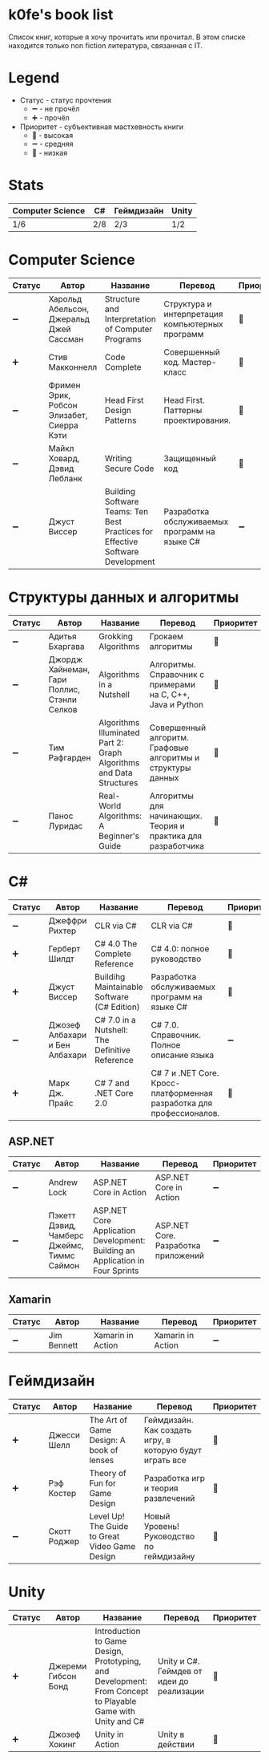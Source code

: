 # k0fe's book list
Список книг, которые я хочу прочитать или прочитал. В этом списке находится только non fiction литература, связанная с IT.

# Legend

- Статус - статус прочтения
   - :heavy_minus_sign: - не прочёл
   - :heavy_plus_sign: - прочёл
- Приоритет - субъективная мастхевность книги
  - :small_red_triangle: - высокая
  - :heavy_minus_sign: - средняя
  - :small_red_triangle_down: - низкая
  
# Stats

Computer Science | C# | Геймдизайн | Unity |
------------ | ------------ | ------------- | ------------- 
1/6 | 2/8 | 2/3 | 1/2

# Computer Science

Статус | Автор | Название | Перевод | Приоритет
------------ | ------------ | ------------- | ------------- | -------------
:heavy_minus_sign: | Харольд Абельсон, Джеральд Джей Сассман | Structure and Interpretation of Computer Programs | Структура и интерпретация компьютерных программ | :small_red_triangle:
:heavy_plus_sign: | Стив Макконнелл | Code Complete | Совершенный код. Мастер-класс | :small_red_triangle:
:heavy_minus_sign:  | Фримен Эрик, Робсон Элизабет, Сиерра Кэти  | Head First Design Patterns | Head First. Паттерны проектирования.  | :small_red_triangle:
:heavy_minus_sign: | Майкл Ховард, Дэвид Лебланк | Writing Secure Code | Защищенный код | :small_red_triangle_down:
:heavy_minus_sign: | Джуст Виссер | Building Software Teams: Ten Best Practices for Effective Software Development | Разработка обслуживаемых программ на языке C# | :heavy_minus_sign:

# Структуры данных и алгоритмы

Статус | Автор | Название | Перевод | Приоритет
------------ | ------------ | ------------- | ------------- | -------------
:heavy_minus_sign: | Адитья Бхаргава | Grokking Algorithms | Грокаем алгоритмы | :small_red_triangle:
:heavy_minus_sign: | Джордж Хайнеман, Гари Поллис, Стэнли Селков | Algorithms in a Nutshell | Алгоритмы. Справочник с примерами на C, C++, Java и Python | :small_red_triangle:
:heavy_minus_sign:  | Тим Рафгарден | Algorithms Illuminated Part 2: Graph Algorithms and Data Structures  | Совершенный алгоритм. Графовые алгоритмы и структуры данных  | :small_red_triangle:
:heavy_minus_sign:  | Панос Луридас | Real-World Algorithms: A Beginner's Guide | Алгоритмы для начинающих. Теория и практика для разработчика | :small_red_triangle:

# C#

Статус | Автор | Название | Перевод | Приоритет
------------ | ------------ | ------------- | ------------- | -------------
:heavy_minus_sign: | Джеффри Рихтер | CLR via C# | CLR via C# | :small_red_triangle:
:heavy_plus_sign: | Герберт Шилдт | C# 4.0 The Complete Reference | C# 4.0: полное руководство | :small_red_triangle:
:heavy_plus_sign: | Джуст Виссер | Buildihg Maintainable Software (C# Edition) | Разработка обслуживаемых программ на языке C# | :small_red_triangle:
:heavy_minus_sign: | Джозеф Албахари и Бен Албахари | C# 7.0 in a Nutshell: The Definitive Reference | C# 7.0. Справочник. Полное описание языка | :heavy_minus_sign:
:heavy_plus_sign: | Марк Дж. Прайс | C# 7 and .NET Core 2.0 | C# 7 и .NET Core. Кросс-платформенная разработка для профессионалов. | :small_red_triangle_down:

## ASP.NET

Статус | Автор | Название | Перевод | Приоритет
------------ | ------------ | ------------- | ------------- | -------------
:heavy_minus_sign: | Andrew Lock | ASP.NET Core in Action | ASP.NET Core in Action | :heavy_minus_sign:
:heavy_minus_sign: | Пэкетт Дэвид, Чамберс Джеймс, Тиммс Саймон | ASP.NET Core Application Development: Building an Application in Four Sprints | ASP.NET Core. Разработка приложений | :heavy_minus_sign:

## Xamarin

Статус | Автор | Название | Перевод | Приоритет
------------ | ------------ | ------------- | ------------- | -------------
:heavy_minus_sign: | Jim Bennett | Xamarin in Action | Xamarin in Action | :heavy_minus_sign:





# Геймдизайн

Статус | Автор | Название | Перевод | Приоритет
------------ | ------------ | ------------- | ------------- | -------------
:heavy_plus_sign: | Джесси Шелл | The Art of Game Design: A book of lenses | Геймдизайн. Как создать игру, в которую будут играть все | :small_red_triangle:
:heavy_plus_sign: | Рэф Костер | Theory of Fun for Game Design | Разработка игр и теория развлечений | :small_red_triangle:
:heavy_minus_sign: | Скотт Роджер | Level Up! The Guide to Great Video Game Design | Новый Уровень! Руководство по геймдизайну | :small_red_triangle:

# Unity

Статус | Автор | Название | Перевод | Приоритет
------------ | ------------ | ------------- | ------------- | -------------
:heavy_plus_sign: | Джереми Гибсон Бонд | Introduction to Game Design, Prototyping, and Development: From Concept to Playable Game with Unity and C# | Unity и C#. Геймдев от идеи до реализации | :small_red_triangle:
:heavy_plus_sign: | Джозеф Хокинг | Unity in Action | Unity в действии | :small_red_triangle_down:
